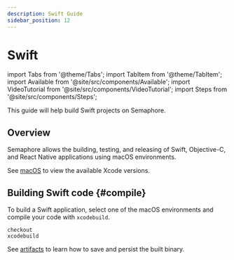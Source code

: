 ```yaml
---
description: Swift Guide
sidebar_position: 12
---
```


# Swift

import Tabs from '@theme/Tabs';
import TabItem from '@theme/TabItem';
import Available from '@site/src/components/Available';
import VideoTutorial from '@site/src/components/VideoTutorial';
import Steps from '@site/src/components/Steps';


This guide will help build Swift projects on Semaphore.

## Overview

Semaphore allows the building, testing, and releasing of Swift, Objective-C, and React Native applications using macOS environments.

See [macOS](../../reference/os-apple) to view the available Xcode versions.

## Building Swift code {#compile}

To build a Swift application, select one of the macOS environments and compile your code with `xcodebuild`.

```shell
checkout
xcodebuild
```

See [artifacts](../artifacts) to learn how to save and persist the built binary.
